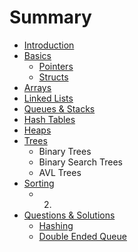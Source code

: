 # Summary

* [Introduction](README.md)
* [Basics](Basics/README.md)
   * [Pointers](Basics/pointers.md)
   * [Structs](Basics/structs.md)
* [Arrays](Arrays/README.md)
* [Linked Lists](Linked_Lists/README.md)
* [Queues & Stacks](Queues_&_Stacks/README.md)
* [Hash Tables](Hash_Tables/README.md)
* [Heaps](Heaps/README.md)
* [Trees](Trees/README.md)
   * Binary Trees
   * Binary Search Trees
   * AVL Trees
* [Sorting](Sorting/README.md)
   * 2.
* [Questions & Solutions](Questions_&_Solutions/README.md)
   * [Hashing](Questions_&_Solutions/Hashing.md)
   * [Double Ended Queue](Questions_&_Solutions/Double_Ended_Queue.md)

